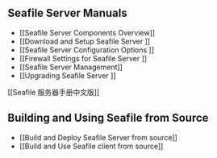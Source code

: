 ## Seafile Server Manuals

* [[Seafile Server Components Overview]]
* [[Download and Setup Seafile Server ]]
* [[Seafile Server Configuration Options ]]
* [[Firewall Settings for Seafile Server ]]
* [[Seafile Server Management]]
* [[Upgrading Seafile Server ]]

[[Seafile 服务器手册中文版]]

## Building and Using Seafile from Source

* [[Build and Deploy Seafile Server from source]]
* [[Build and Use Seafile client from source]]